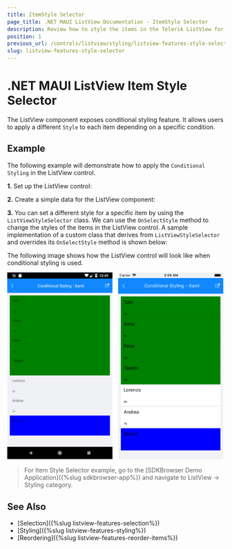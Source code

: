 ```yaml
---
title: ItemStyle Selector
page_title: .NET MAUI ListView Documentation - ItemStyle Selector
description: Review how to style the items in the Telerik ListView for .NET MAUI by using style selector.
position: 1
previous_url: /controls/listview/styling/listview-features-style-selector
slug: listview-features-style-selector
---
```


# .NET MAUI ListView Item Style Selector

The ListView component exposes conditional styling feature. It allows users to apply a different `Style` to each item depending on a specific condition.

## Example

The following example will demonstrate how to apply the `Conditional Styling` in the ListView control. 

**1.** Set up the ListView control:

<snippet id='listview-styleselector-listview-xaml'/>

**2.** Create a simple data for the ListView component:

<snippet id='listview-styleselector-source'/>

**3.** You can set a different style for a specific item by using the `ListViewStyleSelector` class. We can use the `OnSelectStyle` method to change the styles of the items in the ListView control. A sample implementation of a custom class that derives from `ListViewStyleSelector` and overrides its `OnSelectStyle` method is shown below:

 <snippet id='listview-features-onselectstyle'/>

The following image shows how the ListView control will look like when conditional styling is used.

![ListView StyleSelector](../images/listview-features-style-selector.png "Style Selector")

> For Item Style Selector example, go to the [SDKBrowser Demo Application]({%slug sdkbrowser-app%}) and navigate to ListView -> Styling category.

## See Also

- [Selection]({%slug listview-features-selection%})
- [Styling]({%slug listview-features-styling%})
- [Reordering]({%slug listview-features-reorder-items%})
